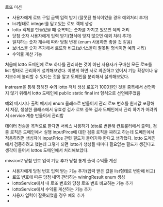 로또 미션
- 사용자에게 로또 구입 금액 입력 받기 (잘못된 형식이었을 경우 예외처리 추가)
- list형태로 integer를 담고있는 로또 객체 생성
- lotto 객체를 만들었을 때 중복되는 숫자를 가지고 있으면 예외 처리
- 당첨 숫자 사용자에게 입력 받기(형식에 맞지 않으면 예외 처리 추가)
- 일치하는 숫자 개수에 따라 당첨 변경 (enum 사용하면 좋을 것 같음)
- 보너스볼 숫자 추가해서 로또와 비교(보너스볼이 잘못된 형식이면 예외 처리)
- 수익률 계산 기능

처음에 lotto 도메인에 로또 하나를 관리하는 것이 아닌 사용자가 구매한 모든 로또를 list 형태로 관리하게 설계해보았다.
이렇게 하면 서로 의존하고 있어서 기능 확장이나 유지보수에 불리할 수 있다는 것을 알고 도메인을 분리해서 설계해보았다.

instream을 통해 정해진 수의 lotto 객체 생성
로또가 1000원인 것을 중복해서 선언하지 않기 위해서 lotto 도메인에 public static final int 형식으로 선언해주었음

예외 메시지나 출력 메시지 enum 클래스로 만들어서 관리
로또 번호를 원시값 포장해서 저장, 생성한 클래스에서 유효성 검사
로또 중복 검사 도메인에서 관리 하기가 어려워서 service 계층 만들어서 관리함

데이터 전송을 목적으로 한다면 서비스 사용하기 (dto로 변환해 컨트룰러에서 출력), 검증 로직은 도메인에서 실행
inputPirce에 대한 검증 로직을 짜려고 하는데 도메인에서 적용하려면 생성자에 inputPrice 관련 필드가 들어가야 한다고 생각했다.
lotto 도메인에서 검증하려고 했는데 그렇게 되면 lotto가 생성될 때마다 필요없는 필드가 생긴다고 생각이 들어서 lottos 도메인에서 처리해보았다.

mission2
당첨 번호 입력 기능 추가
당첨 통계 출력
수익률 계산

- 사용자에게 당첨 번호 입력 받는 기능 추가(입력 받은 값을 list형태로 변환해 비교)
- 로또 번호에 따른 당첨 내역 관리하는 winingResult enum 생성
- lottoService에서 내 로또 번호와 당청 로또 번호 비교하는 기능 추가
- lottoService에서 수익률 계산하는 기능 추가
- 사용자 입력이 잘못되었을 경우 예외 추가
- 



